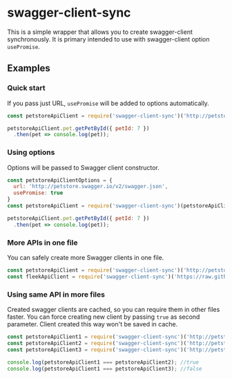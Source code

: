 # swagger-client-sync
This is a simple wrapper that allows you to create swagger-client synchronously. It is primary intended to use with swagger-client option `usePromise`.

## Examples

### Quick start
If you pass just URL, `usePromise` will be added to options automatically.
```javascript
const petstoreApiClient = require('swagger-client-sync')('http://petstore.swagger.io/v2/swagger.json');

petstoreApiClient.pet.getPetById({ petId: 7 })
  .then(pet => console.log(pet));
```

### Using options
Options will be passed to Swagger client constructor.
```javascript
const petstoreApiClientOptions = {
  url: 'http://petstore.swagger.io/v2/swagger.json',
  usePromise: true
}
const petstoreApiClient = require('swagger-client-sync')(petstoreApiClientOptions);

petstoreApiClient.pet.getPetById({ petId: 7 })
  .then(pet => console.log(pet));
```

### More APIs in one file
You can safely create more Swagger clients in one file.
```javascript
const petstoreApiClient = require('swagger-client-sync')('http://petstore.swagger.io/v2/swagger.json');
const fleekApiClient = require('swagger-client-sync')('https://raw.githubusercontent.com/fleekjs/fleek-parser/master/examples/swagger.json');
```

### Using same API in more files
Created swagger clients are cached, so you can require them in other files faster. You can force creating new client by passing `true` as second parameter. Client created this way won't be saved in cache.
```javascript
const petstoreApiClient1 = require('swagger-client-sync')('http://petstore.swagger.io/v2/swagger.json');
const petstoreApiClient2 = require('swagger-client-sync')('http://petstore.swagger.io/v2/swagger.json');
const petstoreApiClient3 = require('swagger-client-sync')('http://petstore.swagger.io/v2/swagger.json', true);

console.log(petstoreApiClient1 === petstoreApiClient2); //true
console.log(petstoreApiClient1 === petstoreApiClient3); //false
```